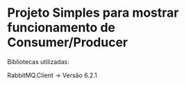 # Projeto Simples para mostrar funcionamento de Consumer/Producer

Bibliotecas utilizadas:

RabbitMQ.Client -> Versão 6.2.1
